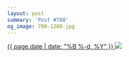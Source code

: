 ```yaml
---
layout: post
summary: 'Post #780'
og_image: 780-1280.jpg
---
```


<p>
 <time>
  <a href="/780">
   {{ page.date | date: "%B %-d, %Y" }}
  </a>
 </time>
 <a href="/780">
  <img data-taken="10/27/2018" sizes="(min-width: 700px) 50vw, calc(100vw - 2rem)" src="{{ site.assets_url }}/780-640.jpg" srcset="{{ site.assets_url }}/780-320.jpg 320w, {{ site.assets_url }}/780-640.jpg 640w, {{ site.assets_url }}/780-960.jpg 960w, {{ site.assets_url }}/780-1280.jpg 1280w"/>
 </a>
</p>
